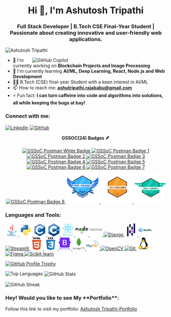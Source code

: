 <h1 align="center">Hi 👋, I'm Ashutosh Tripathi</h1>
<h3 align="center">Full Stack Developer | B.Tech CSE Final-Year Student | Passionate about creating innovative and user-friendly web applications.</h3>

<p align="left">
  <img src="https://komarev.com/ghpvc/?username=Tripathi-Ashu&label=Profile%20views&color=0e75b6&style=flat" alt="Ashutosh Tripathi" />
</p>

<img align="right" width="420" src="https://www.geeky-gadgets.com/wp-content/uploads/2024/02/How-to-use-GitHub-Copilot-AI-coding-assistant.webp" alt="GitHub Copilot">

- 🔭 I'm currently working on **Blockchain Projects and Image Processing**
- 🌱 I'm currently learning **AI/ML, Deep Learning, React, Node.js and Web Development**
- 👨‍💻 B.Tech (CSE) final-year Student with a keen interest in AI/ML
- 📫 How to reach me: **ashutripathi.rajababu@gmail.com**
- ⚡ Fun fact: **I can turn caffeine into code and algorithms into solutions, all while keeping the bugs at bay!**

<h3 align="left">Connect with me:</h3>
<p align="left">
  <a href="https://www.linkedin.com/in/ashutosh-web-developer/" target="_blank"><img align="center" src="https://raw.githubusercontent.com/rahuldkjain/github-profile-readme-generator/master/src/images/icons/Social/linked-in-alt.svg" alt="LinkedIn" height="30" width="40" /></a>
  <a href="https://github.com/Tripathi-Ashu" target="_blank"><img align="center" src="https://raw.githubusercontent.com/rahuldkjain/github-profile-readme-generator/master/src/images/icons/Social/github.svg" alt="GitHub" height="30" width="40" /></a>
</p>

<div align="center">
  <b>GSSOC(24) Badges 🪶</b><br><br>
  <div style="display: flex; align-items: center; gap: 10px;" align="center">
    <a href="https://gssoc.girlscript.tech/leaderboard">
      <img src="https://raw.githubusercontent.com/GSSoC24/Postman-Challenge/main/docs/assets/Postman%20White.png" width="100px" height="100px" alt="GSSoC Postman White Badge" />
      <img src="https://raw.githubusercontent.com/GSSoC24/Postman-Challenge/main/docs/assets/1.png" width="100px" height="100px" alt="GSSoC Postman Badge 1" />
      <img src="https://raw.githubusercontent.com/GSSoC24/Postman-Challenge/main/docs/assets/2.png" width="100px" height="100px" alt="GSSoC Postman Badge 2" />
      <img src="https://raw.githubusercontent.com/GSSoC24/Postman-Challenge/main/docs/assets/3.png" width="100px" height="100px" alt="GSSoC Postman Badge 3" />
      <img src="https://raw.githubusercontent.com/GSSoC24/Postman-Challenge/main/docs/assets/4.png" width="100px" height="100px" alt="GSSoC Postman Badge 4" />
      <img src="https://raw.githubusercontent.com/GSSoC24/Postman-Challenge/main/docs/assets/5.png" width="100px" height="100px" alt="GSSoC Postman Badge 5" />
      <img src="https://raw.githubusercontent.com/GSSoC24/Postman-Challenge/main/docs/assets/6.png" width="105px" height="105px" alt="GSSoC Postman Badge 6" />
      <img src="https://raw.githubusercontent.com/GSSoC24/Postman-Challenge/main/docs/assets/7.png" width="100px" height="100px" alt="GSSoC Postman Badge 7" />
      <img src="https://raw.githubusercontent.com/GSSoC24/Postman-Challenge/main/docs/assets/8.png" width="100px" height="100px" alt="GSSoC Postman Badge 8" />
      <img src="https://raw.githubusercontent.com/GSSoC24/Contributor/refs/heads/main/assets/Code%20Luminary.png" width="105px" height="105px" alt="GSSoC Code Luminary Badge" />
      <img src="https://raw.githubusercontent.com/GSSoC24/Contributor/refs/heads/main/assets/Git%20Explorer.png" width="100px" height="100px" alt="GSSoC Git Explorer Badge" />
      <img src="https://raw.githubusercontent.com/GSSoC24/Contributor/refs/heads/main/assets/Pull%20Expert.png" width="100px" height="100px" alt="GSSoC Pull Expert Badge" />
    </a>
  </div>
</div>

<h3 align="left">Languages and Tools:</h3>
<p align="left">
  <a href="https://www.java.com" target="_blank" rel="noreferrer">
    <img src="https://raw.githubusercontent.com/devicons/devicon/master/icons/java/java-original.svg" alt="Java" width="40" height="40" />
  </a>
  <a href="https://www.python.org" target="_blank" rel="noreferrer">
    <img src="https://raw.githubusercontent.com/devicons/devicon/master/icons/python/python-original.svg" alt="Python" width="40" height="40" />
  </a>
  <a href="https://www.cprogramming.com/" target="_blank" rel="noreferrer">
    <img src="https://raw.githubusercontent.com/devicons/devicon/master/icons/c/c-original.svg" alt="C" width="40" height="40" />
  </a>
  <a href="https://isocpp.org/" target="_blank" rel="noreferrer">
    <img src="https://raw.githubusercontent.com/devicons/devicon/master/icons/cplusplus/cplusplus-original.svg" alt="C++" width="40" height="40" />
  </a>
  <a href="https://reactjs.org/" target="_blank" rel="noreferrer">
    <img src="https://raw.githubusercontent.com/devicons/devicon/master/icons/react/react-original-wordmark.svg" alt="React" width="40" height="40" />
  </a>
  <a href="https://nodejs.org" target="_blank" rel="noreferrer">
    <img src="https://raw.githubusercontent.com/devicons/devicon/master/icons/nodejs/nodejs-original-wordmark.svg" alt="Node.js" width="40" height="40" />
  </a>
  <a href="https://expressjs.com" target="_blank" rel="noreferrer">
    <img src="https://raw.githubusercontent.com/devicons/devicon/master/icons/express/express-original-wordmark.svg" alt="Express" width="40" height="40" />
  </a>
  <a href="https://www.djangoproject.com/" target="_blank" rel="noreferrer">
    <img src="https://cdn.worldvectorlogo.com/logos/django.svg" alt="Django" width="40" height="40" />
  </a>
  <a href="https://pandas.pydata.org/" target="_blank" rel="noreferrer">
    <img src="https://raw.githubusercontent.com/devicons/devicon/2ae2a900d2f041da66e950e4d48052658d850630/icons/pandas/pandas-original.svg" alt="Pandas" width="40" height="40" />
  </a>
  <a href="https://numpy.org/" target="_blank" rel="noreferrer">
    <img src="https://raw.githubusercontent.com/devicons/devicon/master/icons/numpy/numpy-original-wordmark.svg" alt="NumPy" width="40" height="40" />
  </a>
  <a href="https://streamlit.io/" target="_blank" rel="noreferrer">
    <img src="https://streamlit.io/images/brand/streamlit-mark-color.svg" alt="Streamlit" width="40" height="40" />
  </a>
  <a href="https://www.w3.org/html/" target="_blank" rel="noreferrer">
    <img src="https://raw.githubusercontent.com/devicons/devicon/master/icons/html5/html5-original-wordmark.svg" alt="HTML5" width="40" height="40" />
  </a>
  <a href="https://www.w3schools.com/css/" target="_blank" rel="noreferrer">
    <img src="https://raw.githubusercontent.com/devicons/devicon/master/icons/css3/css3-original-wordmark.svg" alt="CSS3" width="40" height="40" />
  </a>
  <a href="https://getbootstrap.com" target="_blank" rel="noreferrer">
    <img src="https://raw.githubusercontent.com/devicons/devicon/master/icons/bootstrap/bootstrap-plain-wordmark.svg" alt="Bootstrap" width="40" height="40" />
  </a>
  <a href="https://www.mongodb.com/" target="_blank" rel="noreferrer">
    <img src="https://raw.githubusercontent.com/devicons/devicon/master/icons/mongodb/mongodb-original-wordmark.svg" alt="MongoDB" width="40" height="40" />
  </a>
  <a href="https://www.mysql.com/" target="_blank" rel="noreferrer">
    <img src="https://raw.githubusercontent.com/devicons/devicon/master/icons/mysql/mysql-original-wordmark.svg" alt="MySQL" width="40" height="40" />
  </a>
  <a href="https://opencv.org/" target="_blank" rel="noreferrer">
    <img src="https://www.vectorlogo.zone/logos/opencv/opencv-icon.svg" alt="OpenCV" width="40" height="40" />
  </a>
  <a href="https://git-scm.com/" target="_blank" rel="noreferrer">
    <img src="https://www.vectorlogo.zone/logos/git-scm/git-scm-icon.svg" alt="Git" width="40" height="40" />
  </a>
  <a href="https://www.linux.org/" target="_blank" rel="noreferrer">
    <img src="https://raw.githubusercontent.com/devicons/devicon/master/icons/linux/linux-original.svg" alt="Linux" width="40" height="40" />
  </a>
  <a href="https://www.figma.com/" target="_blank" rel="noreferrer">
    <img src="https://www.vectorlogo.zone/logos/figma/figma-icon.svg" alt="Figma" width="40" height="40" />
  </a>
  <a href="https://scikit-learn.org/" target="_blank" rel="noreferrer">
    <img src="https://upload.wikimedia.org/wikipedia/commons/0/05/Scikit_learn_logo_small.svg" alt="Scikit-learn" width="40" height="40" />
  </a>
</p>

<p align="left">
  <a href="https://github.com/ryo-ma/github-profile-trophy"><img src="https://github-profile-trophy.vercel.app/?username=Tripathi-Ashu" alt="GitHub Profile Trophy" /></a>
</p>

<p>
  <img align="left" src="https://github-readme-stats.vercel.app/api/top-langs?username=Tripathi-Ashu&show_icons=true&locale=en&layout=compact" alt="Top Languages" />
</p>

<p>
  &nbsp;<img align="center" src="https://github-readme-stats.vercel.app/api?username=Tripathi-Ashu&show_icons=true&locale=en" alt="GitHub Stats" />
</p>

<p>
  <img align="center" src="https://github-readme-streak-stats.herokuapp.com/?user=Tripathi-Ashu&" alt="GitHub Streak" />
</p>

<h3 align="left">Hey! Would you like to see My **Portfolio**:</h3>
<p align="left">
 Follow this link to visit my portfolio: <a href="[https://github.com/Tripathi-Ashu](https://wondrous-piroshki-90059c.netlify.app/)" target="_blank">Ashutosh Tripathi-Portfolio</a>
</p>
